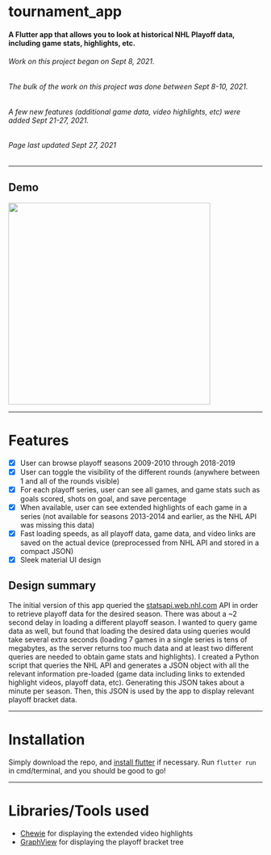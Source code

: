 # tournament_app
#### A Flutter app that allows you to look at historical NHL Playoff data, including game stats, highlights, etc.
###### *Work on this project began on Sept 8, 2021.*
###### *The bulk of the work on this project was done between Sept 8-10, 2021.*
###### *A few new features (additional game data, video highlights, etc) were added Sept 21-27, 2021.*
###### *Page last updated Sept 27, 2021*
---
## Demo
<!-- ![](http://g.recordit.co/OekR28IPjU.gif) -->
<img src="demo.gif" width="400"/>

---
 # Features
- [x] User can browse playoff seasons 2009-2010 through 2018-2019
- [x] User can toggle the visibility of the different rounds (anywhere between 1 and all of the rounds visible)
- [x] For each playoff series, user can see all games, and game stats such as goals scored, shots on goal, and save percentage
- [x] When available, user can see extended highlights of each game in a series (not available for seasons 2013-2014 and earlier, as the NHL API was missing this data)
- [x] Fast loading speeds, as all playoff data, game data, and video links are saved on the actual device (preprocessed from NHL API and stored in a compact JSON)
- [x] Sleek material UI design

## Design summary
The initial version of this app queried the [statsapi.web.nhl.com](https://gitlab.com/dword4/nhlapi/-/blob/master/stats-api.md) API in order to retrieve playoff data for the desired season. There was about a ~2 second delay in loading a different playoff season. I wanted to query game data as well, but found that loading the desired data using queries would take several extra seconds (loading 7 games in a single series is tens of megabytes, as the server returns too much data and at least two different queries are needed to obtain game stats and highlights). I created a Python script that queries the NHL API and generates a JSON object with all the relevant information pre-loaded (game data including links to extended highlight videos, playoff data, etc). Generating this JSON takes about a minute per season. Then, this JSON is used by the app to display relevant playoff bracket data.

---
# Installation
Simply download the repo, and [install flutter](https://flutter.dev/docs/get-started/install) if necessary. Run `flutter run` in cmd/terminal, and you should be good to go!

---
# Libraries/Tools used
- [Chewie](https://pub.dev/packages/chewie) for displaying the extended video highlights
- [GraphView](https://pub.dev/packages/graphview) for displaying the playoff bracket tree
